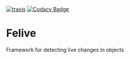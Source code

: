 [![travis](https://travis-ci.com/Ruskonert/Filive.svg?branch=master)](https://travis-ci.com/Ruskonert/Filive.svg?branch=master)
[![Codacy Badge](https://app.codacy.com/project/badge/Grade/4a7f13aae0fe434a94586fdaed9cfb50)](https://www.codacy.com/manual/Ruskonert/Filive?utm_source=github.com&amp;utm_medium=referral&amp;utm_content=Ruskonert/Filive&amp;utm_campaign=Badge_Grade)
# Felive
Framework for detecting live changes in objects



